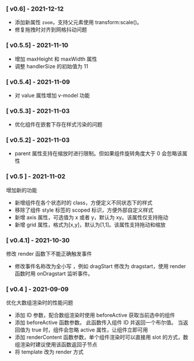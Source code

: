 ### [ v0.6] - 2021-12-12

- 添加新属性 `zoom`，支持父元素使用 transform:scale()。
- 修复拖拽时对齐到网格抖动问题

### [ v0.5.5] - 2021-11-10

- 增加 maxHeight 和 maxWidth 属性
- 调整 handlerSize 的初始值为 11

### [ v0.5.4] - 2021-11-09

- 对 value 属性增加 v-model 功能

### [ v0.5.3] - 2021-11-03

- 优化组件在嵌套下存在样式污染的问题

### [ v0.5.2] - 2021-11-03

- parent 属性支持在缩放时进行限制。但如果组件旋转角度大于 0 会忽略该属性

### [ v0.5 ] - 2021-11-02

增加新的功能

- 新增组件在各个状态时的 class，方便定义不同状态下的样式
- 移除了组件 style 标签的 scoped 标识，方便外部自定义样式
- 新增 axis 属性，可选值为 x 或者 y，默认为 xy。该属性仅支持拖动
- 新增 grid 属性，格式为[x,y]，默认为[1,1]。该属性支持拖动和缩放

### [ v0.4.1] - 2021-10-30

修改 render 函数下不能正确触发事件

- 修改事件名称改为全小写 ，例如 dragStart 修改为 dragstart，使用 render 函数时用 onDragstart 监听事件。

### [ v0.4 ] - 2021-09-09

优化大数组渲染时的性能问题

- 添加 ID 参数，配合数组渲染时使用 beforeActive 获取当前选中的组件
- 添加 beforeActive 函数参数。 此函数传入组件 ID 并返回一个布尔值。 当返回值为 true 时，组件会忽略 active 属性，让组件立即可用
- 添加 renderContent 函数参数，单个组件渲染时可以直接用 slot 的方式，数组渲染时建议使用该函数返回子节点
- 将 template 改为 render 方式
